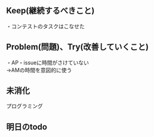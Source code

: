 ## Keep(継続するべきこと)  
・コンテストのタスクはこなせた

## Problem(問題)、Try(改善していくこと)  
・AP・issueに時間がさけていない  
→AMの時間を意図的に使う

## 未消化  
プログラミング  


## 明日のtodo  